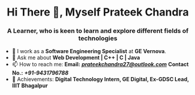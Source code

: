 <h1 align="center">Hi There 	&#128075, Myself Prateek Chandra</h1>
<h3 align="center">A Learner, who is keen to learn and explore different fields of technologies</h3>

<!-- 
**prateekch33/prateekch33** is a ✨ _special_ ✨ repository because its `README.md` (this file) appears on your GitHub profile.

Here are some ideas to get you started: -->

- 🌱 I work as a **Software Engineering Specialist** at **GE Vernova**.
- 💬 Ask me about **Web Development | C++ | C | Java**
- 📫 How to reach me: **Email:** ***prateekchandra27@outlook.com***   **Contact No.:** ***+91-9431796788***
- 💪 Achievements: **Digital Technology Intern, GE Digital, Ex-GDSC Lead, IIIT Bhagalpur**


<!--<p><img align="left" src="https://github-readme-stats.vercel.app/api/top-langs?username=prateekch33&show_icons=true&locale=en&layout=compact" alt="prateekch33" />

&nbsp;<img align="right" width="400px" src="https://github-readme-stats.vercel.app/api?username=prateekch33&show_icons=true&locale=en" alt="prateekch33" /></p> -->

